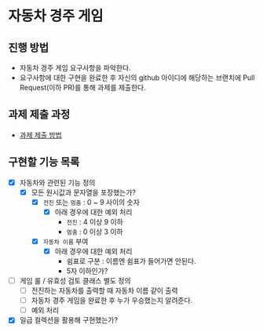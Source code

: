 # 자동차 경주 게임
## 진행 방법
* 자동차 경주 게임 요구사항을 파악한다.
* 요구사항에 대한 구현을 완료한 후 자신의 github 아이디에 해당하는 브랜치에 Pull Request(이하 PR)를 통해 과제를 제출한다.

## 과제 제출 과정
* [과제 제출 방법](https://github.com/next-step/nextstep-docs/tree/master/precourse)

## 구현할 기능 목록
- [x] 자동차와 관련된 기능 정의
  - [x] 모든 원시값과 문자열을 포장했는가?
    - [x] `전진` 또는 `멈춤` : 0 ~ 9 사이의 숫자
      - [x] 아래 경우에 대한 예외 처리
        - `전진` : 4 이상 9 이하
        - `멈춤` : 0 이상 3 이하
    - [x] `자동차 이름` 부여
      - [x] 아래 경우에 대한 예외 처리
        - 쉼표로 구분 : 이름엔 쉼표가 들어가면 안된다.
        - 5자 이하인가?
- [ ] 게임 룰 / 유효성 검토 클래스 별도 정의
  - [ ] 전진하는 자동차를 출력할 때 자동차 이름 같이 출력
  - [ ] 자동차 경주 게임을 완료한 후 누가 우승했는지 알려준다.
  - [ ] 예외 처리
- [x] 일급 컬렉션을 활용해 구현했는가?
